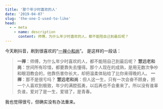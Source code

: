 ```yaml
---
title: '那个年少时喜欢的人'
date: '2019-04-07'
slug: 'the-one-I-used-to-like'
head:
  - - meta
    - name: description
      content: 师傅，为什么年少时喜欢的人，都不能陪自己到最后呢？
---
```


今天刷抖音，刷到很喜欢的“[一禅小和尚](https://weibo.com/yichanxiaoheshang)”。
是这样的一段话：

> **一禅**：师傅，为什么年少时喜欢的人，都不能陪自己到最后呢？
> **慧远老和尚**：世间所有珍惜，都要靠失去懂得。那个人现在的成熟，是用无数次争吵和眼泪教会的，他靠伤害你长大，却把温柔体贴给了比你来得晚的人。
> **一禅**：那不是很亏吗？
> **慧远老和尚**：但人这一生，只有一次会奋不顾身，把一个人喜欢到极致，年少的满腔孤勇，以后再也不会重来了。所以没有谁辜负谁，爱对了是一生，爱错了，是青春。

我也觉得很亏，但确实没有办法重来。
